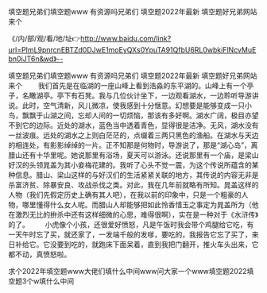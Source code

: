 填空题兄弟们填空题www
有资源吗兄弟们
填空题2022年最新
填空题好兄弟网站来个


《/内/部/观/看/地/址👉http://www.baidu.com/link?url=PImL9pnrcnEBTZd0DJwE1moEyQXs0YpuTA91QfbU6RL0wbkiFlNcvMuEbn0iJT6n&wd》--

填空题兄弟们填空题www
有资源吗兄弟们
填空题2022年最新
填空题好兄弟网站来个
　　我们首先是在临湖的一座山峰上看到浩淼的东平湖的。山峰上有一个亭子，名瞰湖亭。亭下有石凳。我与几位伙计坐下，一边观看湖水，一边聆听导游讲说。此时，空气清新，风儿微凉，使我感到十分惬意。幻想要是能够变成一只小鸟，飘飘于山湖之间，忘却人间的一切烦恼，那该有多好啊。湖水广阔，极目亦望不到它的边际。近处的湖水，蓝色当中透着青色，显得很是洁净。无风，湖水没有一丝波痕。远处的湖水之上则白茫茫的，点缀着三两只黑色的渔船。在湖水与天边的相连处，有影影绰绰的一片。正不知那是何物时，导游说了，那是“湖心岛”，离腊山还有十华里呢。她说那里有浴场，夏天可以游泳。还说那里有一个庙，是梁山好汉的头领晁盖为其小妾梅花建的。我听了心头不觉一震，为这个传说所蕴含的某种信息。腊山、梁山这样的与好汉们的生活紧紧关联的地方，其传说的内容无非是杀富济贫、除暴安良、攻战杀伐之类。对此，我在几年前就略有所知。晁盖这样的人物（我们先假定历史上确有其人吧），在我以前的印象中，只是一个粗豪的人物，哪里懂得什么女人呢。而腊山人却能够把如此怜香惜玉之事定为晁盖所为（他在激烈无比的拚杀中还有这样细微的心思，难得很啊），实在是一种对于《水浒传》的了。
　　小虎像个小孩，还很爱好愤怒，凡是午饭时我会带个鸡腿给它吃，有一天午时忘了买，就还家了，一发端千般的发嗲，要吃的，我报告它忘了买了，来日补给它。它没要到吃的，就跑床下面呆着，直到我把门翻开，推火车头出来，它都不动，真愤怒啦。





求个2022年填空题www大佬们填什么中间www问大家一个www填空题2022填空题3个w填什么中间
